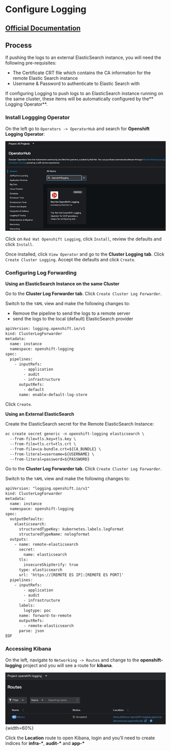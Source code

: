 # Configure Logging

## [Official Documentation](https://docs.openshift.com/container-platform/4.14/logging/cluster-logging-deploying.html)

## Process

If pushing the logs to an external ElasticSearch instance, you will need the following pre-requisites:

- The Certificate CRT file which contains the CA information for the remote Elastic Search instance
- Username & Password to authenticate to Elastic Search with

If configuring Logging to push logs to an ElasticSearch instance running on the same cluster, these items will be automatically configured by the** Logging Operator**.

### Install Loggging Operator

On the left go to `Operators -> OperatorHub` and search for **Openshift Logging Operator**:

![logging-Operator](../../../images/logging-Operator.png)

Click on `Red Hat Openshift Logging`, click `Install`, review the defaults and click `Install`.

Once installed, click `View Operator` and go to the **Cluster Logging tab**. Click `Create Cluster Logging`.
Accept the defaults and click `Create`.

### Configuring Log Forwarding

**Using an ElasticSearch Instance on the same Cluster**

Go to the **Cluster Log Forwarder tab**. Click `Create Cluster Log Forwarder`.

Switch to the ``YAML`` view and make the following changes to:

- Remove the pipeline to send the logs to a remote server
- send the logs to the local (default) ElasticSearch provider

```
apiVersion: logging.openshift.io/v1
kind: ClusterLogForwarder
metadata:
  name: instance
  namespace: openshift-logging
spec:
  pipelines:
    - inputRefs:
        - application
        - audit
        - infrastructure
      outputRefs:
        - default
      name: enable-default-log-store
```
Click `Create`.

**Using an External ElasticSearch**

Create the ElasticSearch secret for the Remote ElasticSearch Instance:

```
oc create secret generic -n openshift-logging elasticsearch \
  --from-file=tls.key=tls.key \
  --from-file=tls.crt=tls.crt \
  --from-file=ca-bundle.crt=${CA_BUNDLE} \
  --from-literal=username=${USERNAME} \
  --from-literal=password=${PASSWORD}
```

Go to the **Cluster Log Forwarder tab**. Click `Create Cluster Log Forwarder`.

Switch to the ``YAML`` view and make the following changes to:

```
apiVersion: "logging.openshift.io/v1"
kind: ClusterLogForwarder
metadata:
  name: instance
  namespace: openshift-logging
spec:
  outputDefaults:
    elasticsearch:
      structuredTypeKey: kubernetes.labels.logFormat
      structuredTypeName: nologformat
  outputs:
    - name: remote-elasticsearch
      secret:
        name: elasticsearch
      tls:
        insecureSkipVerify: true
      type: elasticsearch
      url: 'https://[REMOTE ES IP]:[REMOTE ES PORT]'
  pipelines:
    - inputRefs:
        - application
        - audit
        - infrastructure
      labels:
        logtype: poc
      name: forward-to-remote
      outputRefs:
        - remote-elasticsearch
      parse: json
EOF

```

### Accessing Kibana

On the left, navigate to `Networking -> Routes` and change to the **openshift-logging** project and you will see a route for **kibana**.

![logging-route](../../../images/logging-route.png){width=60%}

Click the **Location** route to open Kibana, login and you’ll need to create indices for **infra-\***, **audit-\*** and **app-\***
